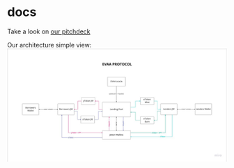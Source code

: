 # docs

Take a look on [our pitchdeck](https://www.canva.com/design/DAFYBe9QUMI/C58XlQoPYgbtwMAdFYRB8w/edit?utm_content=DAFYBe9QUMI&utm_campaign=designshare&utm_medium=link2&utm_source=sharebutton)

Our architecture simple view: 
![evafi architecture](./pic.jpg "Evaafi architecture")

